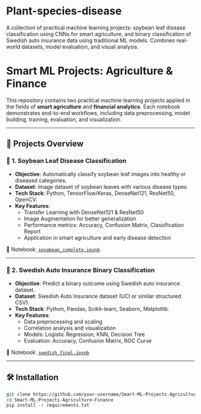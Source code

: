 # Plant-species-disease
A collection of practical machine learning projects: soybean leaf disease classification using CNNs for smart agriculture, and binary classification of Swedish auto insurance data using traditional ML models. Combines real-world datasets, model evaluation, and visual analysis.

# Smart ML Projects: Agriculture & Finance

This repository contains two practical machine learning projects applied in the fields of **smart agriculture** and **financial analytics**. Each notebook demonstrates end-to-end workflows, including data preprocessing, model building, training, evaluation, and visualization.

---

## 📁 Projects Overview

### 🌿 1. Soybean Leaf Disease Classification

- **Objective**: Automatically classify soybean leaf images into healthy or diseased categories.
- **Dataset**: Image dataset of soybean leaves with various disease types.
- **Tech Stack**: Python, TensorFlow/Keras, DenseNet121, ResNet50, OpenCV.
- **Key Features**:
  - Transfer Learning with DenseNet121 & ResNet50
  - Image Augmentation for better generalization
  - Performance metrics: Accuracy, Confusion Matrix, Classification Report
  - Application in smart agriculture and early disease detection

📓 Notebook: [`soyabean_complete.ipynb`](./soyabean_complete.ipynb)

---

### 🚗 2. Swedish Auto Insurance Binary Classification

- **Objective**: Predict a binary outcome using Swedish auto insurance dataset.
- **Dataset**: Swedish Auto Insurance dataset (UCI or similar structured CSV).
- **Tech Stack**: Python, Pandas, Scikit-learn, Seaborn, Matplotlib.
- **Key Features**:
  - Data preprocessing and scaling
  - Correlation analysis and visualization
  - Models: Logistic Regression, KNN, Decision Tree
  - Evaluation: Accuracy, Confusion Matrix, ROC Curve

📓 Notebook: [`swedish_final.ipynb`](./swedish_final.ipynb)

---

## 🛠️ Installation

```bash
git clone https://github.com/your-username/Smart-ML-Projects-Agriculture-Finance.git
cd Smart-ML-Projects-Agriculture-Finance
pip install -r requirements.txt
